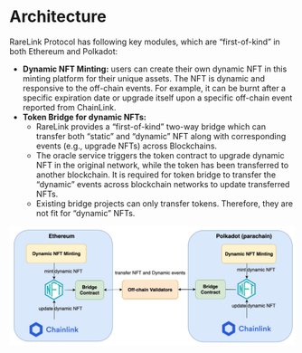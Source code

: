 # Architecture

RareLink Protocol has following key modules, which are “first-of-kind” in both Ethereum and Polkadot:
* **Dynamic NFT Minting:** users can create their own dynamic NFT in this minting platform for their unique assets. The NFT is dynamic and responsive to the off-chain events. For example, it can be burnt after a specific expiration date or upgrade itself upon a specific off-chain event reported from ChainLink.
* **Token Bridge for dynamic NFTs:**
    * RareLink provides a “first-of-kind” two-way bridge which can transfer both “static” and “dynamic” NFT along with corresponding events (e.g., upgrade NFTs) across Blockchains.
    * The oracle service triggers the token contract to upgrade dynamic NFT in the original network, while the token has been transferred to another blockchain. It is required for token bridge to transfer the “dynamic” events across blockchain networks to update transferred NFTs.
    * Existing bridge projects can only transfer tokens. Therefore, they are not fit for “dynamic” NFTs.
    

![alt text](image/arch.png)